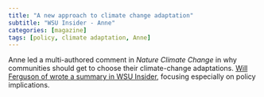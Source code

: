 ```yaml
---
title: "A new approach to climate change adaptation"
subtitle: "WSU Insider - Anne"
categories: [magazine]
tags: [policy, climate adaptation, Anne]
---
```

Anne led a multi-authored comment in _Nature Climate Change_ in why communities should get to choose their climate-change adaptations. [Will Ferguson of wrote a summary in WSU Insider](https://news.wsu.edu/news/2022/03/21/a-new-approach-to-climate-change-adaptation/), focusing especially on policy implications.

